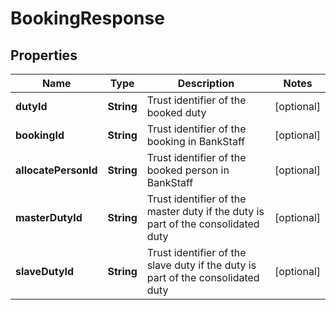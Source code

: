 

# BookingResponse

## Properties

Name | Type | Description | Notes
------------ | ------------- | ------------- | -------------
**dutyId** | **String** | Trust identifier of the booked duty |  [optional]
**bookingId** | **String** | Trust identifier of the booking in BankStaff |  [optional]
**allocatePersonId** | **String** | Trust identifier of the booked person in BankStaff |  [optional]
**masterDutyId** | **String** | Trust identifier of the master duty if the duty is part of the consolidated duty |  [optional]
**slaveDutyId** | **String** | Trust identifier of the slave duty if the duty is part of the consolidated duty |  [optional]



